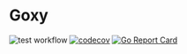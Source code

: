 # Goxy

![test workflow](https://github.com/flohansen/goxy/actions/workflows/test.yml/badge.svg)
[![codecov](https://codecov.io/github/flohansen/goxy/graph/badge.svg?token=0KCF24FKNJ)](https://codecov.io/github/flohansen/goxy)
[![Go Report Card](https://goreportcard.com/badge/github.com/flohansen/goxy)](https://goreportcard.com/report/github.com/flohansen/goxy)
